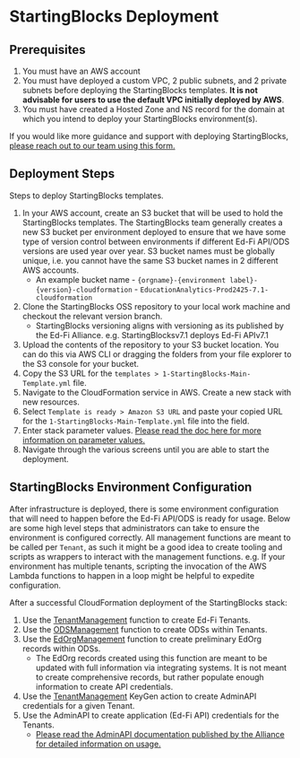 # StartingBlocks Deployment

## Prerequisites
1.  You must have an AWS account
2.  You must have deployed a custom VPC, 2 public subnets, and 2 private subnets before deploying the StartingBlocks templates. <b>It is not advisable for users to use the default VPC initially deployed by AWS</b>.
3.  You must have created a Hosted Zone and NS record for the domain at which you intend to deploy your StartingBlocks environment(s).

If you would like more guidance and support with deploying StartingBlocks, [please reach out to our team using this form.](https://support.startingblocks.org/)

## Deployment Steps
Steps to deploy StartingBlocks templates.

1.  In your AWS account, create an S3 bucket that will be used to hold the StartingBlocks templates. The StartingBlocks team generally creates a new S3 bucket per environment deployed to ensure that we have some type of version control between environments if different Ed-Fi API/ODS versions are used year over year. S3 bucket names must be globally unique, i.e. you cannot have the same S3 bucket names in 2 different AWS accounts.
    - An example bucket name - `{orgname}-{environment label}-{version}-cloudformation` - `EducationAnalytics-Prod2425-7.1-cloudformation`
2.  Clone the StartingBlocks OSS repository to your local work machine and checkout the relevant version branch.
    - StartingBlocks versioning aligns with versioning as its published by the Ed-Fi Alliance. e.g. StartingBlocksv7.1 deploys Ed-Fi APIv7.1
3.  Upload the contents of the repository to your S3 bucket location. You can do this via AWS CLI or dragging the folders from your file explorer to the S3 console for your bucket.
4.  Copy the S3 URL for the `templates > 1-StartingBlocks-Main-Template.yml` file.
5.  Navigate to the CloudFormation service in AWS. Create a new stack with new resources.
6.  Select `Template is ready > Amazon S3 URL` and paste your copied URL for the `1-StartingBlocks-Main-Template.yml` file into the field.
7.  Enter stack parameter values. [Please read the doc here for more information on parameter values.](sbe-parameter-values.md)
8.  Navigate through the various screens until you are able to start the deployment.

## StartingBlocks Environment Configuration

After infrastructure is deployed, there is some environment configuration that will need to happen before the Ed-Fi API/ODS is ready for usage. Below are some high level steps that administrators can take to ensure the environment is configured correctly. All management functions are meant to be called per `Tenant`, as such it might be a good idea to create tooling and scripts as wrappers to interact with the management functions. e.g. If your environment has multiple tenants, scripting the invocation of the AWS Lambda functions to happen in a loop might be helpful to expedite configuration.

After a successful CloudFormation deployment of the StartingBlocks stack:
1. Use the [TenantManagement](./sbe-functions.md#variable-requirements) function to create Ed-Fi Tenants.
2. Use the [ODSManagement](./sbe-functions.md#variable-requirements-1) function to create ODSs within Tenants.
3. Use the [EdOrgManagement](./sbe-functions.md#variable-requirements-2) function to create preliminary EdOrg records within ODSs.
    - The EdOrg records created using this function are meant to be updated with full information via integrating systems. It is not meant to create comprehensive records, but rather populate enough information to create API credentials.
4. Use the [TenantManagement](./sbe-functions.md#keygen) KeyGen action to create AdminAPI credentials for a given Tenant.
5. Use the AdminAPI to create application (Ed-Fi API) credentials for the Tenants.
    - [Please read the AdminAPI documentation published by the Alliance for detailed information on usage.](https://edfi.atlassian.net/wiki/spaces/ADMINAPI/pages/21300700/Technical+Information)